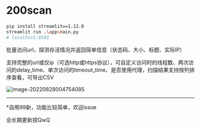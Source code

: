 # 200scan

```bash
pip install streamlit==1.12.0
streamlit run .\app\main.py
# localhost:8501
```

批量访问url，探测存活情况并返回简单信息（状态码、大小、标题、实际IP）

支持完整的url或仅ip（可选http或https协议），可自定义访问时的线程数、两次访问的delay_time、单次访问的timeout_time、是否使用代理，扫描结果支持按列排序查看，可导出CSV

![image-20220828004754085](https://amiz-1307622586.cos.ap-chongqing.myqcloud.com/images/image-20220828004754085.png)

------

*自用99新，功能比较简单，欢迎issue

会长期更新捏QwQ
